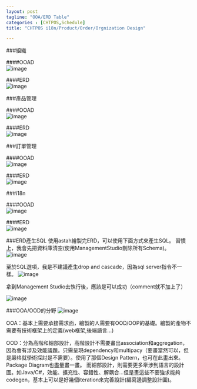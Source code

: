 ```yaml
---
layout: post
tagline: "OOA/ERD Table"
categories : [CHTPOS,Schedule]
title: "CHTPOS i18n/Product/Order/Orgnization Design"

---
```


###組織

####OOAD  
![image](https://farm9.staticflickr.com/8681/16183059249_fe188b9e3b_o.png)

####ERD    
![image](https://farm9.staticflickr.com/8668/15749290953_f15cc90b40_o.png)

###產品管理  

####OOAD    
![image](https://farm9.staticflickr.com/8626/16181652128_1e41667515_o.png)

####ERD    
![image](https://farm9.staticflickr.com/8660/16181655468_131280a9a7_o.png)

###訂單管理

####OOAD  
![image](https://farm8.staticflickr.com/7380/16368385862_0066f049ea_o.png)

####ERD    
![image](https://farm8.staticflickr.com/7298/16183073339_a026b382b1_o.png)

###i18n  

####OOAD  
![image](https://farm8.staticflickr.com/7282/15749312743_588f778dbe_o.png)

####ERD    
![image](https://farm9.staticflickr.com/8573/15746857444_5d59b922ce_o.png)


###ERD產生SQL
使用astah繪製完ERD，可以使用下面方式來產生SQL。
習慣上，我會先把資料庫清空(使用ManagementStudio刪除所有Schema)。
![image](https://farm8.staticflickr.com/7383/16182673810_b99f0ec490_o.png)

至於SQL選項，我是不建議產生drop and cascade，因為sql server指令不一樣。
![image](https://farm8.staticflickr.com/7411/16184197257_9f7c67da1a_o.png)

拿到Management Studio去執行後，應該是可以成功（comment就不加上了）

![image](https://farm8.staticflickr.com/7441/16184205197_fb0456dd77_o.png)


###OOA/OOD的分野
![image](https://farm8.staticflickr.com/7402/16184109569_580cbe881a_o.png)

OOA：基本上需要承接需求面，繪製的人需要有OOD/OOP的基礎。繪製的產物不需要有技術框架上的定義(web框架,後端語言...)

OOD：分為高階和細部設計，高階設計不需要畫出association和aggregation，因為會有涉及效能議題。只需呈現dependency和multipacy（要畫當然可以，但是嚴格就學術探討是不需要）。使用了那個Design Pattern，也可在此畫出來。Package Diagram也盡量畫一畫。
而細部設計，則需要更多牽涉到語言的設計圖。如Java/C#，效能、擴充性、容錯性、解耦合...但是畫這些不要強求能夠codegen，基本上可以是好幾個iteration來完善設計(編寫邊調整設計圖)。

